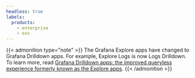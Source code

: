 ```yaml
---
headless: true
labels:
  products:
    - enterprise
    - oss
---
```


[//]: # 'This file contains a rename note for Explore to Drilldown apps.'
[//]: # 'This shared file is included in a lot of files. Check the app docs in'
[//]: # 'drilldown-traces, drilldown-logs, drilldown-profiles, grafana, and website/grafana-cloud.'
[//]: # 'If you make changes to this file, verify that the meaning and content are not changed in any place where the file is included.'
[//]: # 'Any links should be fully qualified and not relative: /docs/grafana/ instead of ../grafana/.'

{{< admonition type="note" >}}
The Grafana Explore apps have changed to Grafana Drilldown apps.
For example, Explore Logs is now Logs Drilldown.
To learn more, read [Grafana Drilldown apps: the improved queryless experience formerly known as the Explore apps](https://grafana.com/blog/2025/02/20/grafana-drilldown-apps-the-improved-queryless-experience-formerly-known-as-the-explore-apps/).
{{< /admonition >}}
